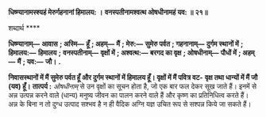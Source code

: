 **धिष्ण्यानामस्श्यहं मेरुर्गहनानां हिमालय: ।** **वनस्पतीनामश्वत्थ ओषधीनामहं यव: ॥ २१॥** 

शब्दार्थ **** 

**धिष्ण्यानाम्—** **आवास** **; अस्मि—** **हूँ** **; अहम्—** **मैं** **; मेरु:—** **सुमेरु पर्वत** **; गहनानाम्—** **दुर्गम स्थानों में** **; हिमालय:—** **हिमालय** **;** **वनस्पतीनाम्—** **वृक्षों में** **; अश्वत्थ:—** **बरगद का वृक्ष** **; ओषधीनाम्—** **पौधों में** **; अहम्—** **मैं** **; यव:—** **जौ।** **.** 

**निवासस्थानों में मैं सुमेरु पर्वत हूँ और दुर्गम स्थानों में हिमालय हूँ। वृक्षों में मैं पवित्र वट-** **वृक्ष तथा धान्यों में मैं जौ (यव) हूँ।** **तात्पर्य :** *ओषधीनाम्* से उन वृक्षों का सूचन होता है, जो एक बार फल देकर सूख जाते हैं। इनमें से अन्न उत्पन्न करने वाले (धान्य) मनुष्य जीवन का पालन करने वाले हैं और कृष्ण का प्रतिनिधित्व करते हैं। अन्न के बिना न तो दुग्ध उत्पाद सश्भव है न ही वैदिक अग्नि यज्ञ उचित रूप से सश्पन्न किये जा सकते हैं।  